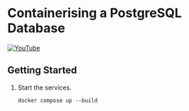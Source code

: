 # Containerising a PostgreSQL Database

[![YouTube](https://img.youtube.com/vi/0iyiahvMChs/0.jpg)](https://www.youtube.com/watch?v=0iyiahvMChs)

## Getting Started

1. Start the services.
    ```shell
    docker compose up --build
    ```
